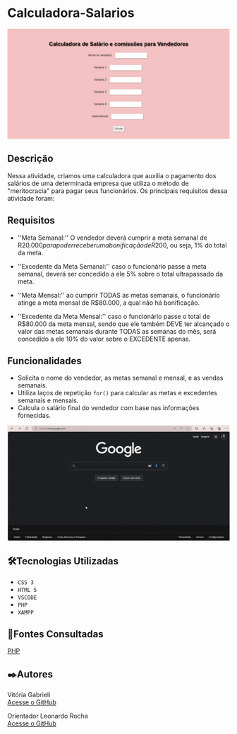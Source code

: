 # Calculadora-Salarios

![img](imgs/tela-Calculadora.png)

## Descrição 

Nessa atividade, criamos uma calculadora que auxilia o pagamento dos salários de uma determinada empresa que utiliza o método de "meritocracia" para pagar seus funcionários. Os principais requisitos dessa atividade foram:

## Requisitos

- ''Meta Semanal:'' O vendedor deverá cumprir a meta semanal de R$20.000 para poder receber uma bonificação de R$200, ou seja, 1% do total da meta.
  
- ''Excedente da Meta Semanal:'' caso o funcionário passe a meta semanal, deverá ser concedido a ele 5% sobre o total ultrapassado da meta.
  
- ''Meta Mensal:'' ao cumprir TODAS as metas semanais, o funcionário atinge a meta mensal de R$80.000, a qual não há bonificação.
  
- ''Excedente da Meta Mensal:'' caso o funcionário passe o total de R$80.000 da meta mensal, sendo que ele também DEVE ter alcançado o valor das metas semanais durante TODAS as semanas do mês, será concedido a ele 10% do valor sobre o EXCEDENTE apenas.

## Funcionalidades

- Solicita o nome do vendedor, as metas semanal e mensal, e as vendas semanais.
- Utiliza laços de repetição `for()` para calcular as metas e excedentes semanais e mensais.
- Calcula o salário final do vendedor com base nas informações fornecidas.

![gif](imgs/vid-Calcu.gif)

## 🛠️Tecnologias Utilizadas 

- ``CSS 3``
- ``HTML 5``
- ``VSCODE``
- ``PHP``
- ``XAMPP``

## 📌Fontes Consultadas

[PHP](https://www.php.net/) 

## ✒️Autores 

Vitória Gabrieli  
[Acesse o GitHub](https://github.com/vickieww)  

Orientador Leonardo Rocha  
[Acesse o GitHub](https://github.com/LeonardoRochaMarista)
